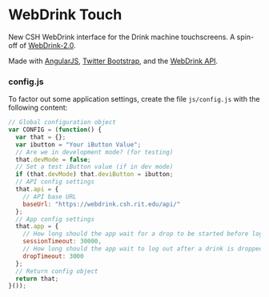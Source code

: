 # WebDrink Touch

New CSH WebDrink interface for the Drink machine touchscreens. A spin-off of [WebDrink-2.0][webdrink].

Made with [AngularJS][angular], [Twitter Bootstrap][bootstrap], and the [WebDrink API][webdrink-api].

### config.js

To factor out some application settings, create the file `js/config.js` with the following content:

```javascript
// Global configuration object
var CONFIG = (function() {
  var that = {};
  var ibutton = "Your iButton Value";
  // Are we in development mode? (for testing)
  that.devMode = false;
  // Set a test iButton value (if in dev mode)
  if (that.devMode) that.deviButton = ibutton;
  // API config settings
  that.api = {
    // API base URL
    baseUrl: "https://webdrink.csh.rit.edu/api/"
  };
  // App config settings
  that.app = {
    // How long should the app wait for a drop to be started before logging out?
    sessionTimeout: 30000,
    // How long should the app wait to log out after a drink is dropped?
    dropTimeout: 3000
  };
  // Return config object
  return that;
}());
```

[angular]: https://angularjs.org/
[bootstrap]: http://getbootstrap.com/
[webdrink]: https://github.com/bencentra/WebDrink-2.0
[webdrink-api]: https://github.com/bencentra/WebDrink-2.0/blob/master/docs/API.md